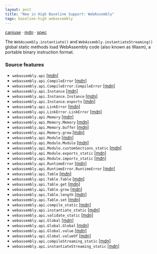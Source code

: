 ```yaml
---
layout: post
title: "New in High Baseline Support: WebAssembly"
tags: baseline-high webassembly
---
```


[caniuse](https://caniuse.com/?search=wasm) · [mdn](https://developer.mozilla.org/en-US/search?q=WebAssembly) · [spec](https://webassembly.github.io/gc/core/bikeshed/)

The `WebAssembly.instantiate()` and `WebAssembly.instantiateStreaming()` global static methods load WebAssembly code (also known as Wasm), a portable binary instruction format.

### Source features

- ``webassembly.api`` [[mdn]](https://developer.mozilla.org/en-US/search?q=webassembly.api)
- ``webassembly.api.CompileError`` [[mdn]](https://developer.mozilla.org/en-US/search?q=webassembly.api.CompileError)
- ``webassembly.api.CompileError.CompileError`` [[mdn]](https://developer.mozilla.org/en-US/search?q=webassembly.api.CompileError.CompileError)
- ``webassembly.api.Instance`` [[mdn]](https://developer.mozilla.org/en-US/search?q=webassembly.api.Instance)
- ``webassembly.api.Instance.Instance`` [[mdn]](https://developer.mozilla.org/en-US/search?q=webassembly.api.Instance.Instance)
- ``webassembly.api.Instance.exports`` [[mdn]](https://developer.mozilla.org/en-US/search?q=webassembly.api.Instance.exports)
- ``webassembly.api.LinkError`` [[mdn]](https://developer.mozilla.org/en-US/search?q=webassembly.api.LinkError)
- ``webassembly.api.LinkError.LinkError`` [[mdn]](https://developer.mozilla.org/en-US/search?q=webassembly.api.LinkError.LinkError)
- ``webassembly.api.Memory`` [[mdn]](https://developer.mozilla.org/en-US/search?q=webassembly.api.Memory)
- ``webassembly.api.Memory.Memory`` [[mdn]](https://developer.mozilla.org/en-US/search?q=webassembly.api.Memory.Memory)
- ``webassembly.api.Memory.buffer`` [[mdn]](https://developer.mozilla.org/en-US/search?q=webassembly.api.Memory.buffer)
- ``webassembly.api.Memory.grow`` [[mdn]](https://developer.mozilla.org/en-US/search?q=webassembly.api.Memory.grow)
- ``webassembly.api.Module`` [[mdn]](https://developer.mozilla.org/en-US/search?q=webassembly.api.Module)
- ``webassembly.api.Module.Module`` [[mdn]](https://developer.mozilla.org/en-US/search?q=webassembly.api.Module.Module)
- ``webassembly.api.Module.customSections_static`` [[mdn]](https://developer.mozilla.org/en-US/search?q=webassembly.api.Module.customSections_static)
- ``webassembly.api.Module.exports_static`` [[mdn]](https://developer.mozilla.org/en-US/search?q=webassembly.api.Module.exports_static)
- ``webassembly.api.Module.imports_static`` [[mdn]](https://developer.mozilla.org/en-US/search?q=webassembly.api.Module.imports_static)
- ``webassembly.api.RuntimeError`` [[mdn]](https://developer.mozilla.org/en-US/search?q=webassembly.api.RuntimeError)
- ``webassembly.api.RuntimeError.RuntimeError`` [[mdn]](https://developer.mozilla.org/en-US/search?q=webassembly.api.RuntimeError.RuntimeError)
- ``webassembly.api.Table`` [[mdn]](https://developer.mozilla.org/en-US/search?q=webassembly.api.Table)
- ``webassembly.api.Table.Table`` [[mdn]](https://developer.mozilla.org/en-US/search?q=webassembly.api.Table.Table)
- ``webassembly.api.Table.get`` [[mdn]](https://developer.mozilla.org/en-US/search?q=webassembly.api.Table.get)
- ``webassembly.api.Table.grow`` [[mdn]](https://developer.mozilla.org/en-US/search?q=webassembly.api.Table.grow)
- ``webassembly.api.Table.length`` [[mdn]](https://developer.mozilla.org/en-US/search?q=webassembly.api.Table.length)
- ``webassembly.api.Table.set`` [[mdn]](https://developer.mozilla.org/en-US/search?q=webassembly.api.Table.set)
- ``webassembly.api.compile_static`` [[mdn]](https://developer.mozilla.org/en-US/search?q=webassembly.api.compile_static)
- ``webassembly.api.instantiate_static`` [[mdn]](https://developer.mozilla.org/en-US/search?q=webassembly.api.instantiate_static)
- ``webassembly.api.validate_static`` [[mdn]](https://developer.mozilla.org/en-US/search?q=webassembly.api.validate_static)
- ``webassembly.api.Global`` [[mdn]](https://developer.mozilla.org/en-US/search?q=webassembly.api.Global)
- ``webassembly.api.Global.Global`` [[mdn]](https://developer.mozilla.org/en-US/search?q=webassembly.api.Global.Global)
- ``webassembly.api.Global.value`` [[mdn]](https://developer.mozilla.org/en-US/search?q=webassembly.api.Global.value)
- ``webassembly.api.Global.valueOf`` [[mdn]](https://developer.mozilla.org/en-US/search?q=webassembly.api.Global.valueOf)
- ``webassembly.api.compileStreaming_static`` [[mdn]](https://developer.mozilla.org/en-US/search?q=webassembly.api.compileStreaming_static)
- ``webassembly.api.instantiateStreaming_static`` [[mdn]](https://developer.mozilla.org/en-US/search?q=webassembly.api.instantiateStreaming_static)
